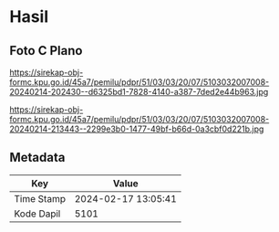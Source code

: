 # Hasil

## Foto C Plano

https://sirekap-obj-formc.kpu.go.id/45a7/pemilu/pdpr/51/03/03/20/07/5103032007008-20240214-202430--d6325bd1-7828-4140-a387-7ded2e44b963.jpg

https://sirekap-obj-formc.kpu.go.id/45a7/pemilu/pdpr/51/03/03/20/07/5103032007008-20240214-213443--2299e3b0-1477-49bf-b66d-0a3cbf0d221b.jpg


## Metadata

| Key        | Value               |
| ---------- | ------------------- |
| Time Stamp | 2024-02-17 13:05:41 |
| Kode Dapil | 5101                |



